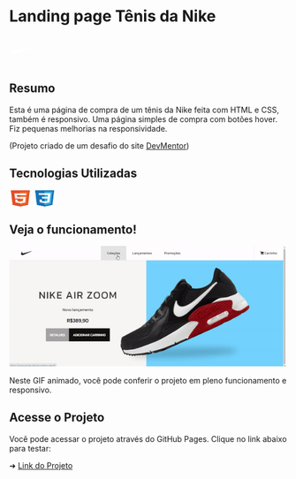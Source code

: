 # Landing page Tênis da Nike
<svg
          height="50px"
          style="enable-background: new 0 0 512 512"
          version="1.1"
          viewBox="0 0 512 512"
          width="50px"
          xml:space="preserve"
          xmlns="http://www.w3.org/2000/svg"
          xmlns:xlink="http://www.w3.org/1999/xlink"
        >
          <path
            d="M453.14,183.77c-1.328,0.332-296.636,80.361-296.636,80.361    c-5.7,1.6-11.522,2.429-17.188,2.459c-22.696,0.134-42.891-12.463-42.728-39.01c0.066-10.389,3.247-22.912,10.613-37.647    C81.173,220.5,56.213,258.41,55.962,286.744c-0.096,10.661,3.306,19.969,11.47,27.022c11.75,10.146,24.693,13.728,37.576,13.748    c18.825,0.026,37.518-7.568,52.155-13.424c24.651-9.858,297.129-128.185,297.129-128.185    C456.921,184.59,456.427,182.947,453.14,183.77z"
            style="fill-rule: evenodd; clip-rule: evenodd; fill: #fff"
          />
        </svg>
## Resumo

Esta é uma página de compra de um tênis da Nike feita com HTML e CSS, também é responsivo. Uma página simples de compra com botões hover.
Fiz pequenas melhorias na responsividade.

(Projeto criado de um desafio do site [DevMentor](https://www.devmentor.com.br/))

## Tecnologias Utilizadas

<div style="display: inline_block">
  <img align="center" alt="HTML" height="30" width="40" src="https://raw.githubusercontent.com/devicons/devicon/master/icons/html5/html5-original.svg">
  <img align="center" alt="CSS" height="30" width="40" src="https://raw.githubusercontent.com/devicons/devicon/master/icons/css3/css3-original.svg">
</div>

## Veja o funcionamento!

<img src="./src/private/tenis.gif.gif" alt="Gif mostrando o funcionamento do projeto" width="500">

Neste GIF animado, você pode conferir o projeto em pleno funcionamento e responsivo.

## Acesse o Projeto

Você pode acessar o projeto através do GitHub Pages. Clique no link abaixo para testar:

➜ [Link do Projeto](https://ezequiel-lee.github.io/tenis-nike/)

